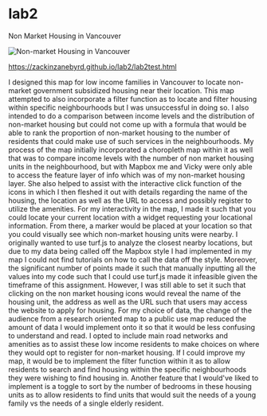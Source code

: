 # lab2 
Non Market Housing in Vancouver

![Non-market Housing in Vancouver](https://zackinzanebyrd.github.io/lab2/master/nonmarket.PNG "Non-Market Housing in Vancouver")

https://zackinzanebyrd.github.io/lab2/lab2test.html

I designed this map for low income families in Vancouver to locate non-market government subsidized housing near their location. This map attempted to also incorporate a filter function as to locate and filter housing within specific neighbourhoods but I was unsuccessful in doing so. I also intended to do a comparison between income levels and the distribution of non-market housing but could not come up with a formula that would be able to rank the proportion of non-market housing to the number of residents that could make use of such services in the neighbourhoods. My process of the map initially incorporated a choropleth map within it as well that was to compare income levels with the number of non market housing units in the neighbourhood, but with Mapbox me and Vicky were only able to access the feature layer of info which was of my non-market housing layer. She also helped to assist with the interactive click function of the icons in which I then fleshed it out with details regarding the name of the housing, the location as well as the URL to access and possibly register to utilize the amenities. For my interactivity in the map, I made it such that you could locate your current location with a widget requesting your locational information. From there, a marker would be placed at your location so that you could visually see which non-market housing units were nearby. I originally wanted to use turf.js to analyze the closest nearby locations, but due to my data being called off the Mapbox style I had implemented in my map I could not find tutorials on how to call the data off the style. Moreover, the significant number of points made it such that manually inputting all the values into my code such that I could use turf.js made it infeasible given the timeframe of this assignment. However, I was still able to set it such that clicking on the non market housing icons would reveal the name of the housing unit, the address as well as the URL such that users may access the website to apply for housing. For my choice of data, the change of the audience from a research oriented map to a public use map reduced the amount of data I would implement onto it so that it would be less confusing to understand and read. I opted to include main road networks and amenities as to assist these low income residents to make choices on where they would opt to register for non-market housing. If I could improve my map, it would be to implement the filter function within it as to allow residents to search and find housing within the specific neighbourhoods they were wishing to find housing in. Another feature that I would've liked to implement is a toggle to sort by the number of bedrooms in these housing units as to allow residents to find units that would suit the needs of a young family vs the needs of a single elderly resident.
